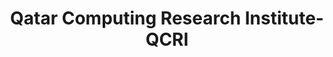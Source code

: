 ---
title: "Qatar Computing Research Institute-QCRI"

categories: ['']

tags: ['Qatar', 'Computing', 'Research', 'Institute', 'QCRI']

arwords: 'معهد قطر لبحوث الحوسبة'

arexps: []

enwords: ['Qatar Computing Research Institute-QCRI']

enexps: []

arlexicons: 'ع'

enlexicons: 'Q'

authors: ['Ruqayya Roshdy']

translators: ['']

citations: 'مقدمة في حوسبة اللغة العربية'

sources: 'مركز الملك عبدالله بن عبدالعزيز الدولي لخدمة اللغة العربية'

slug: ""
---
